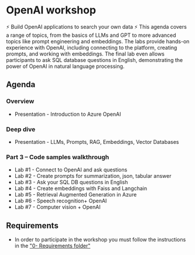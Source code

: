 # OpenAI workshop 

⚡ Build OpenAI applications to search your own data ⚡
This agenda covers a range of topics, from the basics of LLMs and GPT to more advanced topics like prompt engineering and embeddings. The labs provide hands-on experience with OpenAI, including connecting to the platform, creating prompts, and working with embeddings. The final lab even allows participants to ask SQL database questions in English, demonstrating the power of OpenAI in natural language processing.

## Agenda

### Overview 
* Presentation - Introduction to Azure OpenAI

### Deep dive 
* Presentation - LLMs, Prompts, RAG, Embeddings, Vector Databases

### Part 3 – Code samples walkthrough
* Lab #1 - Connect to OpenAI and ask questions
* Lab #2 - Create prompts for summarization, json, tabular answer
* Lab #3 - Ask your SQL DB questions in English
* Lab #4 - Create embeddings with Faiss and Langchain
* Lab #5 - Retrieval Augmented Generation in Azure
* Lab #6 - Speech recognition+ OpenAI
* Lab #7 - Computer vision + OpenAI


## Requirements
* In order to participate in the workshop you must follow the instructions in the ["0- Requirements folder"](./0-%20Requirements/README.md)
